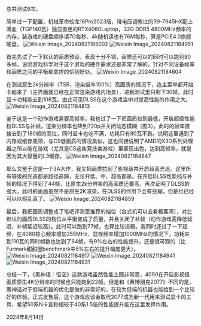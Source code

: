 总共测试6次。

简单过一下配置，机械革命蛟龙16Pro2023版，降电压调教过的R9-7945HX配上满血（TGP140瓦）独显直连的RTX4060Laptop，32G DDR5 4800MHz频率的内存，装游戏的硬盘顺序读7G每秒、4k随机读也有76M每秒，算是PCIE4.0旗舰硬盘。
![Weixin Image_20240821185002](https://github.com/user-attachments/assets/9f6088c3-d0e5-44f0-84fc-c38c0fde98ac)
![Weixin Image_20240821184951](https://github.com/user-attachments/assets/141f9c2d-8598-45fb-86ba-6d9fbb7d6960)

首先先试了一下默认的画质预设，表现十分不错，画质还可以的同时可以跑到90多帧。说明游戏科学对于这个游戏的硬件需求还是非常了解的，针对不同设备帧率和画质之间的平衡都拿捏的恰到好处。
![Weixin Image_20240821184604](https://github.com/user-attachments/assets/7804cdac-72f5-4ed6-a373-60ba597c324f)

在测试原生2k分辨率（TSR，渲染倍率100%）高画质的情况下，连主菜单都开始卡起来了（主界面就已经在正常渲染游戏内场景），进到测试里只剩下30帧，此时显卡功耗能去到108瓦，由此可见DLSS在这个游戏当中对提高性能的作用之大。
![Weixin Image_20240821184813](https://github.com/user-attachments/assets/92f67513-b3f3-4582-a8c0-7045042d481a)

鉴于这是一个动作游戏需要高帧率，我也试了一下把画质拉到最低，开启超级性能档DLSS与补帧，渲染分辨率也降到720p并关闭动态模糊（图3）。此时的帧率直接去到了180帧的高位，同时显卡也吃不满，功耗只有80瓦不到。说明这里遇到了内存或缓存瓶颈，与CS低画质的情况类似。这也间接说明了AMD的X3D系列处理器之所以能在游戏（尤其是CS这些竞技类游戏）里表现出色，达到高帧率，就是因为其大容量的L3缓存。
![Weixin Image_20240821184847](https://github.com/user-attachments/assets/15650a69-35b9-4a2c-a7f2-6696d58561ca)

那么又鉴于这是一个3A大作，我又把画质拉到了影视级并开启超高光追。这里所有等级的光追都是路径追踪，无论开低、中、超高都是。在开启DLSS性能档与补帧的情况下得到了44帧，比原生2k分辨率的高画质还要高，再次证明了DLSS的强大，此时的画面虽然不是原生2K渲染，在DLSS的作用下会有些糊，但是也已经可以以假乱真了。
![Weixin Image_20240821184859](https://github.com/user-attachments/assets/dc1e3279-6137-4cd8-8693-22558258781c)

最后，我把画质调整成了笔吧评测室推荐的档位（台式机可以去看极客湾），对比默认的画质DLSS的档位从平衡变成了质量，并且关闭了补帧（动作游戏需降低延迟，补帧延迟较高）。此时可以跑到77帧，也算比较流畅。我同时还试了一下超频，在4060核心频率增加255MHz、显存频率增加1000MHz的情况下，功耗来到110瓦的同时帧数也达到了84帧，有9%左右的性能提升，还是很可观的（比Furmark甜甜圈benchmark中5%左右的提升幅度更大）。
![Weixin Image_20240821184917](https://github.com/user-attachments/assets/8b915b3e-1b10-4e3d-af06-1156035ca23a)
![Weixin Image_20240821184941](https://github.com/user-attachments/assets/f97fda78-8c6c-4ca0-b4c1-f93f769a263b)
![Weixin Image_20240821184931](https://github.com/user-attachments/assets/9d521f9b-2072-4664-a75e-076d12b3b66f)

总结一下，《黑神话：悟空》这款游戏虽然性能上限非常高，4090在开启影视级画质原生4K分辨率的时候也只能跑到22帧。但是和《赛博朋克2077》不同的是，黑神话对于低端机器的优化是做的非常好的，在较为低端的机器也能给到一个比较好的体验。正式发售后，这个游戏应该会取代2077成为新一代用来测试显卡的工具，希望50系N卡宣称相较于40系1.5倍的性能提升能在这里发挥作用。

2024年8月14日
